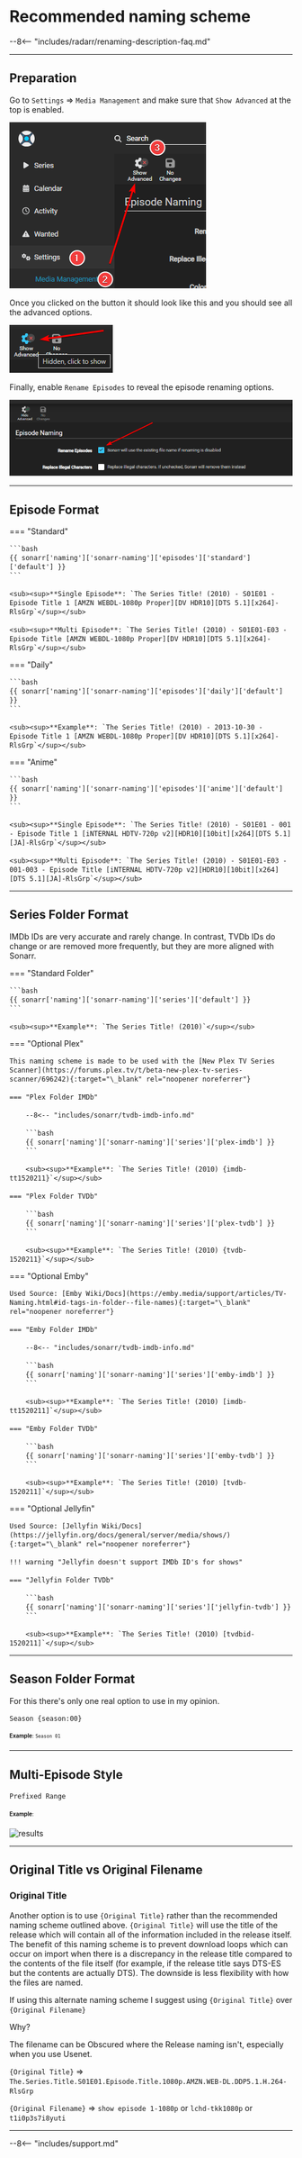 # Recommended naming scheme

--8<-- "includes/radarr/renaming-description-faq.md"

---

## Preparation

Go to `Settings` => `Media Management` and make sure that `Show Advanced` at the top is enabled.

![Enable Advanced](images/sonarr-show-adavanced.png)

Once you clicked on the button it should look like this and you should see all the advanced options.

![Unhide Advanced](images/unhide-advanced.png)

Finally, enable `Rename Episodes` to reveal the episode renaming options.

![Enable Rename Episodes](images/sonarr-enable-rename.png)

---

## Episode Format

=== "Standard"

    ```bash
    {{ sonarr['naming']['sonarr-naming']['episodes']['standard']['default'] }}
    ```

    <sub><sup>**Single Episode**: `The Series Title! (2010) - S01E01 - Episode Title 1 [AMZN WEBDL-1080p Proper][DV HDR10][DTS 5.1][x264]-RlsGrp`</sup></sub>

    <sub><sup>**Multi Episode**: `The Series Title! (2010) - S01E01-E03 - Episode Title [AMZN WEBDL-1080p Proper][DV HDR10][DTS 5.1][x264]-RlsGrp`</sup></sub>

=== "Daily"

    ```bash
    {{ sonarr['naming']['sonarr-naming']['episodes']['daily']['default'] }}
    ```

    <sub><sup>**Example**: `The Series Title! (2010) - 2013-10-30 - Episode Title 1 [AMZN WEBDL-1080p Proper][DV HDR10][DTS 5.1][x264]-RlsGrp`</sup></sub>

=== "Anime"

    ```bash
    {{ sonarr['naming']['sonarr-naming']['episodes']['anime']['default'] }}
    ```

    <sub><sup>**Single Episode**: `The Series Title! (2010) - S01E01 - 001 - Episode Title 1 [iNTERNAL HDTV-720p v2][HDR10][10bit][x264][DTS 5.1][JA]-RlsGrp`</sup></sub>

    <sub><sup>**Multi Episode**: `The Series Title! (2010) - S01E01-E03 - 001-003 - Episode Title [iNTERNAL HDTV-720p v2][HDR10][10bit][x264][DTS 5.1][JA]-RlsGrp`</sup></sub>

---

## Series Folder Format

IMDb IDs are very accurate and rarely change. In contrast, TVDb IDs do change or are removed more frequently, but they are more aligned with Sonarr.

=== "Standard Folder"

    ```bash
    {{ sonarr['naming']['sonarr-naming']['series']['default'] }}
    ```

    <sub><sup>**Example**: `The Series Title! (2010)`</sup></sub>

=== "Optional Plex"

    This naming scheme is made to be used with the [New Plex TV Series Scanner](https://forums.plex.tv/t/beta-new-plex-tv-series-scanner/696242){:target="\_blank" rel="noopener noreferrer"}

    === "Plex Folder IMDb"

        --8<-- "includes/sonarr/tvdb-imdb-info.md"

        ```bash
        {{ sonarr['naming']['sonarr-naming']['series']['plex-imdb'] }}
        ```

        <sub><sup>**Example**: `The Series Title! (2010) {imdb-tt1520211}`</sup></sub>

    === "Plex Folder TVDb"

        ```bash
        {{ sonarr['naming']['sonarr-naming']['series']['plex-tvdb'] }}
        ```

        <sub><sup>**Example**: `The Series Title! (2010) {tvdb-1520211}`</sup></sub>

=== "Optional Emby"

    Used Source: [Emby Wiki/Docs](https://emby.media/support/articles/TV-Naming.html#id-tags-in-folder--file-names){:target="\_blank" rel="noopener noreferrer"}

    === "Emby Folder IMDb"

        --8<-- "includes/sonarr/tvdb-imdb-info.md"

        ```bash
        {{ sonarr['naming']['sonarr-naming']['series']['emby-imdb'] }}
        ```

        <sub><sup>**Example**: `The Series Title! (2010) [imdb-tt1520211]`</sup></sub>

    === "Emby Folder TVDb"

        ```bash
        {{ sonarr['naming']['sonarr-naming']['series']['emby-tvdb'] }}
        ```

        <sub><sup>**Example**: `The Series Title! (2010) [tvdb-1520211]`</sup></sub>

=== "Optional Jellyfin"

    Used Source: [Jellyfin Wiki/Docs](https://jellyfin.org/docs/general/server/media/shows/){:target="\_blank" rel="noopener noreferrer"}

    !!! warning "Jellyfin doesn't support IMDb ID's for shows"

    === "Jellyfin Folder TVDb"

        ```bash
        {{ sonarr['naming']['sonarr-naming']['series']['jellyfin-tvdb'] }}
        ```

        <sub><sup>**Example**: `The Series Title! (2010) [tvdbid-1520211]`</sup></sub>

---

## Season Folder Format

For this there's only one real option to use in my opinion.

```bash
Season {season:00}
```

<sub><sup>**Example**: `Season 01`</sup></sub>

---

## Multi-Episode Style

```bash
Prefixed Range
```

<sub><sup>**Example**:</sup></sub>

![results](images/results.png)

---

## Original Title vs Original Filename

### Original Title

Another option is to use `{Original Title}` rather than the recommended naming scheme outlined above. `{Original Title}` will use the title of the release which will contain all of the information included in the release itself. The benefit of this naming scheme is to prevent download loops which can occur on import when there is a discrepancy in the release title compared to the contents of the file itself (for example, if the release title says DTS-ES but the contents are actually DTS). The downside is less flexibility with how the files are named.

If using this alternate naming scheme I suggest using `{Original Title}` over `{Original Filename}`

Why?

The filename can be Obscured where the Release naming isn't, especially when you use Usenet.

`{Original Title}` => `The.Series.Title.S01E01.Episode.Title.1080p.AMZN.WEB-DL.DDP5.1.H.264-RlsGrp`

`{Original Filename}` => `show episode 1-1080p` or `lchd-tkk1080p` or `t1i0p3s7i8yuti`

---

--8<-- "includes/support.md"
